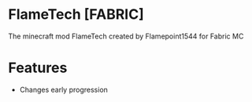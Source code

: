 # FlameTech [FABRIC]
 The minecraft mod FlameTech created by Flamepoint1544 for Fabric MC

 # Features
 - Changes early progression
